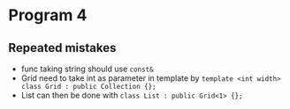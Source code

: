 # Program 4 


## Repeated mistakes 

* func taking string should use `const&` 
* Grid need to take int as parameter in template by `template <int width> class Grid : public Collection {};`
* List can then be done with `class List : public Grid<1> {};`

